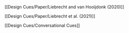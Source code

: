 [[Design Cues/Paper/Liebrecht and van Hooijdonk (2020)]]

[[Design Cues/Paper/Liebrecht et al. (2021)]]

[[Design Cues/Conversational Cues]]